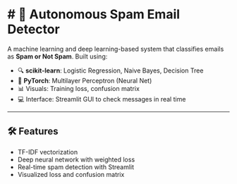 # # 📩 Autonomous Spam Email Detector

A machine learning and deep learning-based system that classifies emails as **Spam or Not Spam**. Built using:
- 🔍 **scikit-learn**: Logistic Regression, Naive Bayes, Decision Tree
- 🧠 **PyTorch**: Multilayer Perceptron (Neural Net)
- 📊 Visuals: Training loss, confusion matrix
- 💻 Interface: Streamlit GUI to check messages in real time

---

## 🛠 Features
- TF-IDF vectorization
- Deep neural network with weighted loss
- Real-time spam detection with Streamlit
- Visualized loss and confusion matrix


